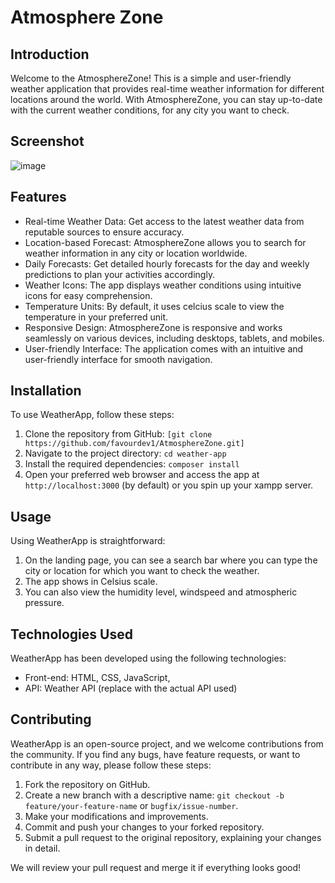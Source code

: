 # Atmosphere Zone

## Introduction
Welcome to the AtmosphereZone! This is a simple and user-friendly weather application that provides real-time weather information for different locations around the world. With AtmosphereZone, you can stay up-to-date with the current weather conditions,  for any city you want to check.

## Screenshot
![image](https://github.com/favourdev1/AtmosphereZone/assets/65869008/cca0672b-d80c-4d76-bd11-24c28e48cb28)

## Features
- Real-time Weather Data: Get access to the latest weather data from reputable sources to ensure accuracy.
- Location-based Forecast: AtmosphereZone allows you to search for weather information in any city or location worldwide.
- Daily Forecasts: Get detailed hourly forecasts for the day and weekly predictions to plan your activities accordingly.
- Weather Icons: The app displays weather conditions using intuitive icons for easy comprehension.
- Temperature Units: By default, it uses celcius scale to view the temperature in your preferred unit.
- Responsive Design: AtmosphereZone is responsive and works seamlessly on various devices, including desktops, tablets, and mobiles.
- User-friendly Interface: The application comes with an intuitive and user-friendly interface for smooth navigation.

## Installation
To use WeatherApp, follow these steps:

1. Clone the repository from GitHub: `[git clone https://github.com/favourdev1/AtmosphereZone.git]`
2. Navigate to the project directory: `cd weather-app`
3. Install the required dependencies: `composer install`
4. Open your preferred web browser and access the app at `http://localhost:3000` (by default) or you spin up your xampp server.

## Usage
Using WeatherApp is straightforward:

1. On the landing page, you can see a search bar where you can type the city or location for which you want to check the weather.
2. The app shows in  Celsius scale.
3. You can also view the humidity level, windspeed and atmospheric pressure.


## Technologies Used
WeatherApp has been developed using the following technologies:

- Front-end: HTML, CSS, JavaScript, 
- API: Weather API (replace with the actual API used)

## Contributing
WeatherApp is an open-source project, and we welcome contributions from the community. If you find any bugs, have feature requests, or want to contribute in any way, please follow these steps:

1. Fork the repository on GitHub.
2. Create a new branch with a descriptive name: `git checkout -b feature/your-feature-name` or `bugfix/issue-number`.
3. Make your modifications and improvements.
4. Commit and push your changes to your forked repository.
5. Submit a pull request to the original repository, explaining your changes in detail.

We will review your pull request and merge it if everything looks good!


